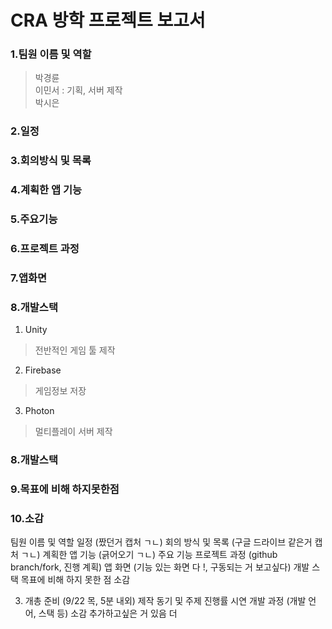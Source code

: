 # CRA 방학 프로젝트 보고서

### 1.팀원 이름 및 역할  <br>
> 박경륜   <br>
> 이민서 : 기획, 서버 제작  <br>
> 박시은  <br>

### 2.일정  <br>

### 3.회의방식 및 목록  <br>

### 4.계획한 앱 기능  <br>

### 5.주요기능  <br>

### 6.프로젝트 과정  <br>

### 7.앱화면  <br>

### 8.개발스택 <br>
1) Unity <br>
> 전반적인 게임 툴 제작  <br>

2) Firebase  <br>
> 게임정보 저장  <br>


3) Photon  <br>
> 멀티플레이 서버 제작  <br>

### 8.개발스택  <br>

### 9.목표에 비해 하지못한점  <br>

### 10.소감  <br>


팀원 이름 및 역할
일정 (짰던거 캡처 ㄱㄴ)
회의 방식 및 목록 (구글 드라이브 같은거 캡처 ㄱㄴ)
계획한 앱 기능 (긁어오기 ㄱㄴ)
주요 기능
프로젝트 과정 (github branch/fork, 진행 계획)
앱 화면 (기능 있는 화면 다 !, 구동되는 거 보고싶다)
개발 스택
목표에 비해 하지 못한 점
 소감

3. 개총 준비 (9/22 목, 5분 내외)
제작 동기 및 주제
진행률
시연
개발 과정 (개발 언어, 스택 등)
소감
추가하고싶은 거 있음 더
